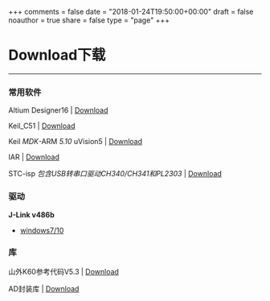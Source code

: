 +++
comments = false
date = "2018-01-24T19:50:00+00:00"
draft = false
noauthor = true
share = false
type = "page"
+++

# Download下载

---

### 常用软件

Altium Designer16                                                                                                                                          | [Download](http://witeaa-1252834524.file.myqcloud.com/AD16.7z)

Keil_C51                                                                                                                                                            | [Download](http://witeaa-1252834524.file.myqcloud.com/Keil_v5.7z)

Keil *MDK*-ARM *5.10* uVision5                                                                                                                         | [Download](http://witeaa-1252834524.file.myqcloud.com/mdk_510.exe)

IAR                                                                                                                                                                     | [Download](http://witeaa-1252834524.file.myqcloud.com/IAR%206.6.zip)

STC-isp *包含USB转串口驱动CH340/CH341和PL2303*                                                                                   | [Download](http://www.stcmcudata.com/STCISP/stc-isp-15xx-v6.86I.zip)

### 驱动

**J-Link v486b**

* [windows7/10](http://witeaa-1252834524.file.myqcloud.com/Setup_JLinkARM_V486b.exe)

### 库

山外K60参考代码V5.3                                                                                                                                     | [Download](http://witeaa-1252834524.file.myqcloud.com/%E5%B1%B1%E5%A4%96K60%E5%8F%82%E8%80%83%E4%BB%A3%E7%A0%81V5.3%EF%BC%88%E6%94%AF%E6%8C%81FX%E3%80%81FN%E5%92%8CDNZ%EF%BC%89.exe)

AD封装库                                                                                                                                                          | [Download](http://witeaa-1252834524.file.myqcloud.com/AD_lib.zip)
